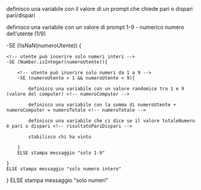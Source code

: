 <!-- chiedere all'utente se vuole pari o dispari e un numero intero compreso tra 1 e 9. Generare un numero casuale compreso tra 1 e 9, che sarà la giocata del computer. Stabilire e comunicare chi ha vinto secondo le regole di pari o dispari. -->

definisco una variabile con il valore di un prompt che chiede pari o dispari pari/dispari <!-- sceltaUtente -->

definisco una variabile con un valore di prompt 1-9 - numerico numero dell'utente (1/9) <!-- numeroUtente -->

<!-- utente può inserire solo numeri -->
-SE (!isNaN(numeroUtente)) {

    <!-- utente può inserire solo numeri interi -->
    -SE (Number.isInteger(numeroUtente)){

        <!-- utente può inserire solo numeri da 1 a 9 -->
        -SE (numeroUtente > 1 && numeroUtente < 9){

            definisco una variabile con un valore randomico tra 1 e 9 (valore del computer) <!-- numeroComputer -->

            definisco una variabile con la somma di numeroUtente + numeroComputer = numeroTotale <!-- numeroTotale -->

            definisco una variabile che ci dice se il valore totaleNumero è pari o dispari <!-- risultatoPariDispari -->

            stabilisco chi ha vinto

        }
        ELSE stampa messaggio "solo 1-9"

    }
    ELSE stampa messaggio "solo numero intero"

}
ELSE stampa messaggio "solo numeri"



